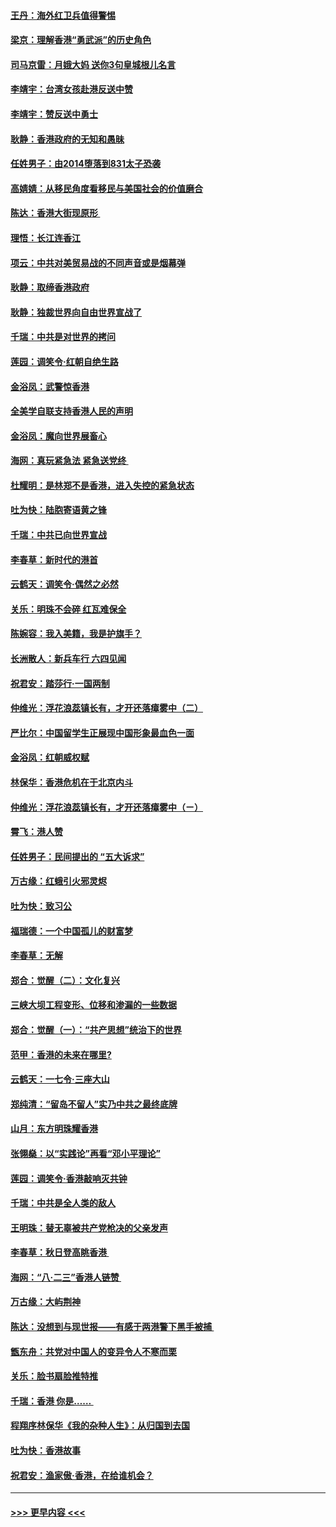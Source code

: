 #### [王丹：海外红卫兵值得警惕](../pages/nsc993/n11498138.md?t=09041344) 
#### [梁京：理解香港“勇武派”的历史角色](../pages/nsc993/n11498006.md?t=09041344) 
#### [司马京雷：月娥大妈  送你3句皇城根儿名言](../pages/nsc993/n11497885.md?t=09041344) 
#### [李靖宇：台湾女孩赴港反送中赞](../pages/nsc993/n11497721.md?t=09041344) 
#### [李靖宇：赞反送中勇士](../pages/nsc993/n11497452.md?t=09041344) 
#### [耿静：香港政府的无知和愚昧](../pages/nsc993/n11494238.md?t=09041344) 
#### [任姓男子：由2014堕落到831太子恐袭](../pages/nsc993/n11496683.md?t=09041344) 
#### [高婧婧：从移民角度看移民与美国社会的价值磨合](../pages/nsc993/n11495757.md?t=09041344) 
#### [陈达：香港大街现原形 ](../pages/nsc993/n11495441.md?t=09041344) 
#### [理悟：长江连香江](../pages/nsc993/n11495377.md?t=09041344) 
#### [项云：中共对美贸易战的不同声音或是烟幕弹](../pages/nsc993/n11494929.md?t=09041344) 
#### [耿静：取缔香港政府](../pages/nsc993/n11494218.md?t=09041344) 
#### [耿静：独裁世界向自由世界宣战了](../pages/nsc993/n11494190.md?t=09041344) 
#### [千瑞：中共是对世界的拷问](../pages/nsc993/n11493021.md?t=09041344) 
#### [莲园：调笑令‧红朝自绝生路](../pages/nsc993/n11493011.md?t=09041344) 
#### [金浴凤：武警惊香港](../pages/nsc993/n11492994.md?t=09041344) 
#### [全美学自联支持香港人民的声明](../pages/nsc993/n11492630.md?t=09041344) 
#### [金浴凤：魔向世界展畜心](../pages/nsc993/n11492599.md?t=09041344) 
#### [海网：真玩紧急法 紧急送党终 ](../pages/nsc993/n11492535.md?t=09041344) 
#### [杜耀明：是林郑不是香港，进入失控的紧急状态](../pages/nsc993/n11491420.md?t=09041344) 
#### [吐为快：陆胞寄语黄之锋](../pages/nsc993/n11491117.md?t=09041344) 
#### [千瑞：中共已向世界宣战](../pages/nsc993/n11490123.md?t=09041344) 
#### [李春草：新时代的港首](../pages/nsc993/n11489864.md?t=09041344) 
#### [云鹤天：调笑令·偶然之必然](../pages/nsc993/n11489701.md?t=09041344) 
#### [关乐：明珠不会碎 红瓦难保全](../pages/nsc993/n11489647.md?t=09041344) 
#### [陈婉容：我入美籍，我是护旗手？](../pages/nsc993/n11487908.md?t=09041344) 
#### [长洲散人：新兵车行 六四见闻](../pages/nsc993/n11487729.md?t=09041344) 
#### [祝君安：踏莎行‧一国两制](../pages/nsc993/n11487699.md?t=09041344) 
#### [仲维光：浮花浪蕊镇长有，才开还落瘴雾中（二）](../pages/nsc993/n11483286.md?t=09041344) 
#### [严比尔：中国留学生正展现中国形象最血色一面](../pages/nsc993/n11485145.md?t=09041344) 
#### [金浴凤：红朝威权赋](../pages/nsc993/n11485191.md?t=09041344) 
#### [林保华：香港危机在于北京内斗](../pages/nsc993/n11484593.md?t=09041344) 
#### [仲维光：浮花浪蕊镇长有，才开还落瘴雾中（ㄧ）](../pages/nsc993/n11483259.md?t=09041344) 
#### [霄飞：港人赞](../pages/nsc993/n11482957.md?t=09041344) 
#### [任姓男子：民间提出的 “五大诉求”](../pages/nsc993/n11482897.md?t=09041344) 
#### [万古缘：红蛾引火邪灵烬](../pages/nsc993/n11482886.md?t=09041344) 
#### [吐为快：致习公](../pages/nsc993/n11482867.md?t=09041344) 
#### [福瑞德：一个中国孤儿的财富梦](../pages/nsc993/n11482817.md?t=09041344) 
#### [李春草：无解](../pages/nsc993/n11482791.md?t=09041344) 
#### [郑合：觉醒（二）：文化复兴](../pages/nsc993/n11478025.md?t=09041344) 
#### [三峡大坝工程变形、位移和渗漏的一些数据](../pages/nsc993/n11478232.md?t=09041344) 
#### [郑合：觉醒（一）：“共产思想”统治下的世界](../pages/nsc993/n11477663.md?t=09041344) 
#### [范甲：香港的未来在哪里?](../pages/nsc993/n11477249.md?t=09041344) 
#### [云鹤天：一七令·三座大山](../pages/nsc993/n11477192.md?t=09041344) 
#### [郑纯清：“留岛不留人”实乃中共之最终底牌](../pages/nsc993/n11476160.md?t=09041344) 
#### [山月：东方明珠耀香港](../pages/nsc993/n11476077.md?t=09041344) 
#### [张翎燊：以“实践论”再看“邓小平理论”](../pages/nsc993/n11475733.md?t=09041344) 
#### [莲园：调笑令‧香港敲响灭共钟](../pages/nsc993/n11475723.md?t=09041344) 
#### [千瑞：中共是全人类的敌人](../pages/nsc993/n11475329.md?t=09041344) 
#### [王明珠：替无辜被共产党枪决的父亲发声](../pages/nsc993/n11474570.md?t=09041344) 
#### [李春草：秋日登高眺香港 ](../pages/nsc993/n11474491.md?t=09041344) 
#### [海网：“八·二三”香港人链赞 ](../pages/nsc993/n11474538.md?t=09041344) 
#### [万古缘：大屿荆神](../pages/nsc993/n11474401.md?t=09041344) 
#### [陈达：没想到与现世报——有感于两港警下黑手被捕 ](../pages/nsc993/n11472557.md?t=09041344) 
#### [甑东舟：共党对中国人的变异令人不寒而栗](../pages/nsc993/n11472496.md?t=09041344) 
#### [关乐：脸书扇脸推特推](../pages/nsc993/n11472488.md?t=09041344) 
#### [千瑞：香港  你是…… ](../pages/nsc993/n11472459.md?t=09041344) 
#### [程翔序林保华《我的杂种人生》：从归国到去国](../pages/nsc993/n11472369.md?t=09041344) 
#### [吐为快：香港故事](../pages/nsc993/n11471931.md?t=09041344) 
#### [祝君安：渔家傲‧香港，在给谁机会？](../pages/nsc993/n11469718.md?t=09041344) 

----
#### [ >>> 更早内容 <<< ](../indexes/nsc993-earlier.md)
